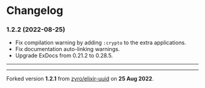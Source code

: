 # Changelog

### 1.2.2 (2022-08-25)

- Fix compilation warning by adding `:crypto` to the extra applications.
- Fix documentation auto-linking warnings.
- Upgrade ExDocs from 0.21.2 to 0.28.5.

---

---

Forked version **1.2.1** from
[zyro/elixir-uuid](https://github.com/zyro/elixir-uuid) on **25 Aug 2022**.
